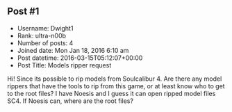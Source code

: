 ## Post #1
- Username: Dwight1
- Rank: ultra-n00b
- Number of posts: 4
- Joined date: Mon Jan 18, 2016 6:10 am
- Post datetime: 2016-03-15T05:12:07+00:00
- Post Title: Models ripper request

Hi! Since its possible to rip models from Soulcalibur 4. Are there any model rippers that have the tools to rip from this game, or at least know who to get to the root files? I have Noesis and I guess it can open ripped model files SC4. If Noesis can, where are the root files?
